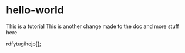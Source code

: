 # hello-world
This is a tutorial 
This is another change made to the doc and more stuff here

rdfytugihojp[];
